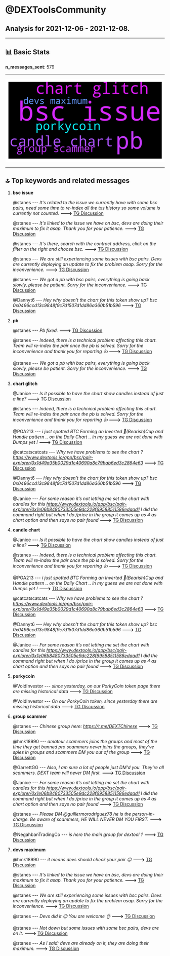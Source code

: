 # **@DEXToolsCommunity**
 ## Analysis for **2021-12-06** - **2021-12-08**.

---

## 📊 **Basic Stats**

**n_messages_sent**: 579

---
![wordcloud](DEXToolsCommunity_2Days_wordcloud.png)

---


## 🔝 **Top keywords and related messages**

1. **bsc issue**

    @stanes --- *It's related to the issue we currently have with some bsc pairs, need some time to re-index all the txs history so some volume is currently not counted.* **--->** [TG Discussion](https://t.me/DEXToolsCommunity/310572)

    @stanes --- *It's linked to the issue we have on bsc, devs are doing their maximum to fix it asap. Thank you for your patience.* **--->** [TG Discussion](https://t.me/DEXToolsCommunity/310561)

    @stanes --- *It's there, search with the contract address, click on the filter on the right and choose bsc.* **--->** [TG Discussion](https://t.me/DEXToolsCommunity/310293)

    @stanes --- *We are still experiencing some issues with bsc pairs. Devs are currently deploying an update to fix the problem asap. Sorry for the inconvenience.* **--->** [TG Discussion](https://t.me/DEXToolsCommunity/310559)

    @stanes --- *We got a pb with bsc pairs, everything is going back slowly, please be patient. Sorry for the inconvenience.* **--->** [TG Discussion](https://t.me/DEXToolsCommunity/310443)

    @Dannyt6 --- *Hey why doesn't the chart for this token show up? bsc  0x0496ccd13c9848f9c7d1507d1dd86a360b51b596* **--->** [TG Discussion](https://t.me/DEXToolsCommunity/310281)

2. **pb**

    @stanes --- *Pb fixed.* **--->** [TG Discussion](https://t.me/DEXToolsCommunity/310359)

    @stanes --- *Indeed, there is a technical problem affecting this chart. Team will re-index the pair once the pb is solved. Sorry for the inconvenience and thank you for reporting 👍* **--->** [TG Discussion](https://t.me/DEXToolsCommunity/310301)

    @stanes --- *We got a pb with bsc pairs, everything is going back slowly, please be patient. Sorry for the inconvenience.* **--->** [TG Discussion](https://t.me/DEXToolsCommunity/310443)

3. **chart glitch**

    @Janice --- *Is it possible to have the chart show candles instead of just a line?* **--->** [TG Discussion](https://t.me/DEXToolsCommunity/310306)

    @stanes --- *Indeed, there is a technical problem affecting this chart. Team will re-index the pair once the pb is solved. Sorry for the inconvenience and thank you for reporting 👍* **--->** [TG Discussion](https://t.me/DEXToolsCommunity/310301)

    @POA213 --- *i just spotted BTC Forming an Inverted 🐻(Bearish)Cup and Handle pattern .. on the Daily Chart .. in my guess we are not done with Dumps yet !* **--->** [TG Discussion](https://t.me/DEXToolsCommunity/310388)

    @catcatscatcats --- *Why we have problems to see the chart ? https://www.dextools.io/app/bsc/pair-explorer/0x1d49a35b0029d1c40690a8c79bab6ed3c2864e63* **--->** [TG Discussion](https://t.me/DEXToolsCommunity/310442)

    @Dannyt6 --- *Hey why doesn't the chart for this token show up? bsc  0x0496ccd13c9848f9c7d1507d1dd86a360b51b596* **--->** [TG Discussion](https://t.me/DEXToolsCommunity/310281)

    @Janice --- *For some reason it’s not letting me set the chart with candles for this   https://www.dextools.io/app/bsc/pair-explorer/0x1e06b8480733505e9dc228f69588511586edaad1  I did the command right but when I do /price in the group it comes up as 4 as chart option and then says no pair found* **--->** [TG Discussion](https://t.me/DEXToolsCommunity/310354)

4. **candle chart**

    @Janice --- *Is it possible to have the chart show candles instead of just a line?* **--->** [TG Discussion](https://t.me/DEXToolsCommunity/310306)

    @stanes --- *Indeed, there is a technical problem affecting this chart. Team will re-index the pair once the pb is solved. Sorry for the inconvenience and thank you for reporting 👍* **--->** [TG Discussion](https://t.me/DEXToolsCommunity/310301)

    @POA213 --- *i just spotted BTC Forming an Inverted 🐻(Bearish)Cup and Handle pattern .. on the Daily Chart .. in my guess we are not done with Dumps yet !* **--->** [TG Discussion](https://t.me/DEXToolsCommunity/310388)

    @catcatscatcats --- *Why we have problems to see the chart ? https://www.dextools.io/app/bsc/pair-explorer/0x1d49a35b0029d1c40690a8c79bab6ed3c2864e63* **--->** [TG Discussion](https://t.me/DEXToolsCommunity/310442)

    @Dannyt6 --- *Hey why doesn't the chart for this token show up? bsc  0x0496ccd13c9848f9c7d1507d1dd86a360b51b596* **--->** [TG Discussion](https://t.me/DEXToolsCommunity/310281)

    @Janice --- *For some reason it’s not letting me set the chart with candles for this   https://www.dextools.io/app/bsc/pair-explorer/0x1e06b8480733505e9dc228f69588511586edaad1  I did the command right but when I do /price in the group it comes up as 4 as chart option and then says no pair found* **--->** [TG Discussion](https://t.me/DEXToolsCommunity/310354)

5. **porkycoin**

    @VoidInvestor --- *since yesterday, on our PorkyCoin token page there are missing historical data* **--->** [TG Discussion](https://t.me/DEXToolsCommunity/310789)

    @VoidInvestor --- *On our PorkyCoin token, since yesterday there are missing historical data* **--->** [TG Discussion](https://t.me/DEXToolsCommunity/310769)

6. **group scammer**

    @stanes --- *Chinese group here: https://t.me/DEXTChinese* **--->** [TG Discussion](https://t.me/DEXToolsCommunity/310580)

    @hmk18990 --- *amateur scammers joins the groups and most of the time they get banned pro scammers never joins the groups, they've spies in groups and scammers DM you out of the group* **--->** [TG Discussion](https://t.me/DEXToolsCommunity/310655)

    @GarrettGG --- *Also, I am sure a lot of people just DM'd you.  They're all scammers.  DEXT team will never DM first.* **--->** [TG Discussion](https://t.me/DEXToolsCommunity/309271)

    @Janice --- *For some reason it’s not letting me set the chart with candles for this   https://www.dextools.io/app/bsc/pair-explorer/0x1e06b8480733505e9dc228f69588511586edaad1  I did the command right but when I do /price in the group it comes up as 4 as chart option and then says no pair found* **--->** [TG Discussion](https://t.me/DEXToolsCommunity/310354)

    @stanes --- *Please DM @guillermorodriguez78 he is the person-in-charge.  Be aware of scammers, HE WILL NEVER DM YOU FIRST.* **--->** [TG Discussion](https://t.me/DEXToolsCommunity/310053)

    @NegahbanTradingCo --- *is here the main group for dextool ?* **--->** [TG Discussion](https://t.me/DEXToolsCommunity/309266)

7. **devs maximum**

    @hmk18990 --- *it means devs should check your pair 😊* **--->** [TG Discussion](https://t.me/DEXToolsCommunity/310679)

    @stanes --- *It's linked to the issue we have on bsc, devs are doing their maximum to fix it asap. Thank you for your patience.* **--->** [TG Discussion](https://t.me/DEXToolsCommunity/310561)

    @stanes --- *We are still experiencing some issues with bsc pairs. Devs are currently deploying an update to fix the problem asap. Sorry for the inconvenience.* **--->** [TG Discussion](https://t.me/DEXToolsCommunity/310559)

    @stanes --- *Devs did it 😉 You are welcome 👌* **--->** [TG Discussion](https://t.me/DEXToolsCommunity/309148)

    @stanes --- *Not down but some issues with some bsc pairs, devs are on it.* **--->** [TG Discussion](https://t.me/DEXToolsCommunity/310568)

    @stanes --- *As I said: devs are already on it, they are doing their maximum.* **--->** [TG Discussion](https://t.me/DEXToolsCommunity/310422)

